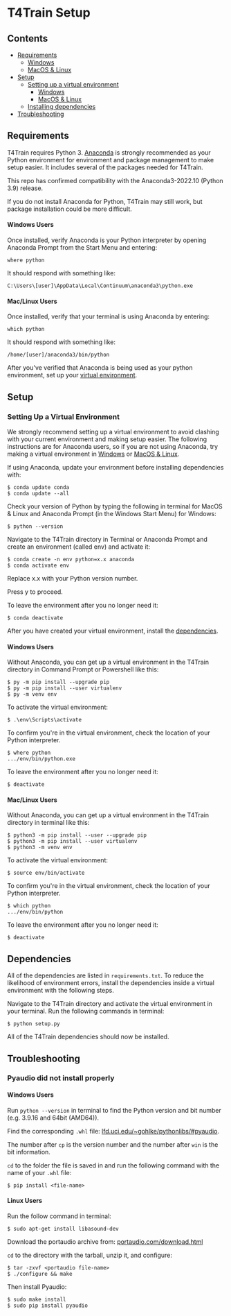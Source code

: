 # T4Train Setup

## Contents

- [Requirements](#Requirements)
	- [Windows](#Windows_Req)
	- [MacOS & Linux](#Mac_Linux_Req)
- [Setup](#Setup)
	- [Setting up a virtual environment](#Virtual_Env)
		- [Windows](#Windows_Env)
		- [MacOS & Linux](#Mac_Linux_Env)
	- [Installing dependencies](#Dependencies)
- [Troubleshooting](#Troubleshooting)


## Requirements

T4Train requires Python 3. [Anaconda](https://www.anaconda.com/distribution/) is
strongly recommended as your Python environment for environment and package
management to make setup easier. It includes several of the packages needed for
T4Train. 

This repo has confirmed compatibility with the Anaconda3-2022.10 (Python 3.9) release.

If you do not install Anaconda for Python, T4Train may still work, but package
installation could be more difficult.

#### Windows Users

Once installed, verify Anaconda is your Python interpreter by opening Anaconda
Prompt from the Start Menu and entering:
    
    where python

It should respond with something like:

    C:\Users\[user]\AppData\Local\Continuum\anaconda3\python.exe

#### Mac/Linux Users

Once installed, verify that your terminal is using Anaconda by entering:
    
    which python

It should respond with something like:

    /home/[user]/anaconda3/bin/python

After you've verified that Anaconda is being used as your python environment,
set up your [virtual environment](#Virtual_Env).

## Setup

### Setting Up a Virtual Environment

We strongly recommend setting up a virtual environment to avoid clashing with
your current environment and making setup easier. The following instructions are
for Anaconda users, so if you are not using Anaconda, try making a virtual
environment in [Windows](#Windows_Env) or [MacOS & Linux](#Mac_Linux_Env).

If using Anaconda, update your environment before installing dependencies with:

    $ conda update conda
    $ conda update --all

Check your version of Python by typing the following in terminal for MacOS &
Linux and Anaconda Prompt (in the Windows Start Menu) for Windows:

	$ python --version

Navigate to the T4Train directory in Terminal or Anaconda Prompt and create an
environment (called env) and activate it:

	$ conda create -n env python=x.x anaconda
	$ conda activate env

Replace x.x with your Python version number.

Press y to proceed.

To leave the environment after you no longer need it:

	$ conda deactivate

After you have created your virtual environment, install the [dependencies](#Dependencies).

#### Windows Users

Without Anaconda, you can get up a virtual environment in the T4Train directory
in Command Prompt or Powershell like this:

    $ py -m pip install --upgrade pip
    $ py -m pip install --user virtualenv
    $ py -m venv env

To activate the virtual environment:

    $ .\env\Scripts\activate

To confirm you're in the virtual environment, check the location of your Python
interpreter.

    $ where python
    .../env/bin/python.exe

To leave the environment after you no longer need it:

	$ deactivate

#### Mac/Linux Users

Without Anaconda, you can get up a virtual environment in the T4Train directory
in terminal like this:

    $ python3 -m pip install --user --upgrade pip
    $ python3 -m pip install --user virtualenv
    $ python3 -m venv env

To activate the virtual environment:

    $ source env/bin/activate

To confirm you're in the virtual environment, check the location of your Python interpreter.

    $ which python
    .../env/bin/python

To leave the environment after you no longer need it:

	$ deactivate

## Dependencies

All of the dependencies are listed in `requirements.txt`. To reduce the likelihood
of environment errors, install the dependencies inside a virtual environment
with the following steps.

Navigate to the T4Train directory and activate the virtual environment in your
terminal. Run the following commands in terminal:

	$ python setup.py

All of the T4Train dependencies should now be installed.

## Troubleshooting

### Pyaudio did not install properly

#### Windows Users

Run  `python --version` in terminal to find the Python version and bit number
(e.g. 3.9.16 and 64bit (AMD64)).

Find the corresponding `.whl` file:
[lfd.uci.edu/~gohlke/pythonlibs/#pyaudio](lfd.uci.edu/~gohlke/pythonlibs/#pyaudio).

The number after `cp` is the version number and the number after `win` is the bit information.

`cd` to the folder the file is saved in and run the following command with the name of your `.whl` file:

    $ pip install <file-name>

#### Linux Users

Run the follow command in terminal:

    $ sudo apt-get install libasound-dev

Download the portaudio archive from:
[portaudio.com/download.html](portaudio.com/download.html)
    
`cd` to the directory with the tarball, unzip it, and configure:  

    $ tar -zxvf <portaudio file-name>
    $ ./configure && make

Then install Pyaudio:

    $ sudo make install
    $ sudo pip install pyaudio
